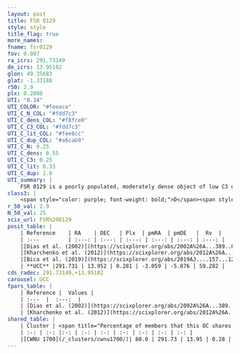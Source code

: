 ```yaml
---
layout: post
title: FSR 0129
style: style
title_flag: true
more_names: 
fname: fsr0129
fov: 0.097
ra_icrs: 291.73149
de_icrs: 13.95182
glon: 49.35683
glat: -1.33188
r50: 2.9
plx: 0.2808
UTI: "0.34"
UTI_COLOR: "#feeace"
UTI_C_N_COL: "#fdd7c3"
UTI_C_dens_COL: "#f8fce0"
UTI_C_C3_COL: "#fdd7c3"
UTI_C_lit_COL: "#fee8cc"
UTI_C_dup_COL: "#a6cab9"
UTI_C_N: 0.25
UTI_C_dens: 0.55
UTI_C_C3: 0.25
UTI_C_lit: 0.33
UTI_C_dup: 1.0
UTI_summary: |
    FSR 0129 is a poorly populated, moderately dense object of low C3 quality. It is poorly studied in the literature, with no articles listed in the last 6 years. This object shares a large percentage of members with a later reported entry.
class3: |
    <span style="color: purple; font-weight: bold;">D</span><span style="color: #FFC300; font-weight: bold;">B</span>
r_50_val: 2.9
N_50_val: 25
scix_url: FSR%200129
posit_table: |
    | Reference    | RA    | DEC   | Plx  | pmRA  | pmDE   |  Rv  |
    | :---         | :---: | :---: | :---: | :---: | :---: | :---: |
    |[Dias et al. (2002)](https://scixplorer.org/abs/2002A%26A...389..871D) | 291.733 | 13.982 | -- | -0.39 | 0.18 | -- |
    |[Kharchenko et al. (2012)](https://scixplorer.org/abs/2012A%26A...543A.156K) | 291.743 | 13.975 | -- | 1.05 | -5.0 | -- |
    |[Bica et al. (2019)](https://scixplorer.org/abs/2019AJ....157...12B) | 291.736 | 13.988 | -- | -- | -- | -- |
    | **UCC** |291.731 | 13.952 | 0.281 | -3.059 | -5.876 | 59.282 | 
cds_radec: 291.73149,+13.95182
carousel: UCC
fpars_table: |
    | Reference |  Values |
    | :---  |  :---:  |
    | [Dias et al. (2002)](https://scixplorer.org/abs/2002A%26A...389..871D) | `E(B-V)=1.312, Dist=1305.0, Age=8.48` |
    | [Kharchenko et al. (2012)](https://scixplorer.org/abs/2012A%26A...543A.156K) | `e_bv=1.312, distance=1305, log_age=8.48` |
shared_table: |
    | Cluster | <span title="Percentage of members that this OC shares with the ones listed">%</span>   | RA   | DEC   | Plx   | pmRA  | pmDE  | Rv | UTI |
    | :-: | :-: |:-: | :-: | :-: | :-: | :-: | :-: | :-: |
    |[CWNU 1700](/_clusters/cwnu1700/)| 80.0 | 291.73 | 13.95 | 0.28 | -3.07 | -5.89 | 59.28 |0.03 |
---
```

